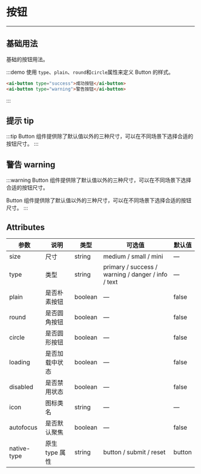 # 按钮
----
## 基础用法

基础的按钮用法。

:::demo 使用 `type`、`plain`、`round`和`circle`属性来定义 Button 的样式。
```html
<ai-button type="success">成功按钮</ai-button>
<ai-button type="warning">警告按钮</ai-button>
```
:::

## 提示 tip

:::tip
Button 组件提供除了默认值以外的三种尺寸，可以在不同场景下选择合适的按钮尺寸。
:::

## 警告 warning

:::warning
Button 组件提供除了默认值以外的三种尺寸，可以在不同场景下选择合适的按钮尺寸。

Button 组件提供除了默认值以外的三种尺寸，可以在不同场景下选择合适的按钮尺寸。
:::

## Attributes
| 参数      | 说明    | 类型      | 可选值       | 默认值   |
|---------- |-------- |---------- |-------------  |-------- |
| size     | 尺寸   | string  |   medium / small / mini            |    —     |
| type     | 类型   | string    |   primary / success / warning / danger / info / text |     —    |
| plain     | 是否朴素按钮   | boolean    | — | false   |
| round     | 是否圆角按钮   | boolean    | — | false   |
| circle     | 是否圆形按钮   | boolean    | — | false   |
| loading     | 是否加载中状态   | boolean    | — | false   |
| disabled  | 是否禁用状态    | boolean   | —   | false   |
| icon  | 图标类名 | string   |  —  |  —  |
| autofocus  | 是否默认聚焦 | boolean   |  —  |  false  |
| native-type | 原生 type 属性 | string | button / submit / reset | button |
